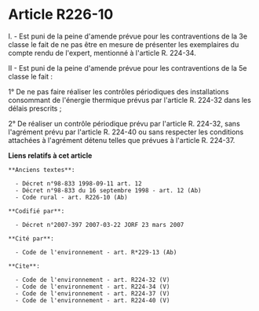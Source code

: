 # Article R226-10

I. - Est puni de la peine d'amende prévue pour les contraventions de la 3e classe le fait de ne pas être en mesure de
présenter les exemplaires du compte rendu de l'expert, mentionné à l'article R. 224-34.

II - Est puni de la peine d'amende prévue pour les contraventions de la 5e classe le fait :

1° De ne pas faire réaliser les contrôles périodiques des installations consommant de l'énergie thermique prévus par
l'article R. 224-32 dans les délais prescrits ;

2° De réaliser un contrôle périodique prévu par l'article R. 224-32, sans l'agrément prévu par l'article R. 224-40 ou sans
respecter les conditions attachées à l'agrément détenu telles que prévues à l'article R. 224-37.

**Liens relatifs à cet article**

	**Anciens textes**:

	  - Décret n°98-833 1998-09-11 art. 12
	  - Décret n°98-833 du 16 septembre 1998 - art. 12 (Ab)
	  - Code rural - art. R226-10 (Ab)

	**Codifié par**:

	  - Décret n°2007-397 2007-03-22 JORF 23 mars 2007

	**Cité par**:

	  - Code de l'environnement - art. R*229-13 (Ab)

	**Cite**:

	  - Code de l'environnement - art. R224-32 (V)
	  - Code de l'environnement - art. R224-34 (V)
	  - Code de l'environnement - art. R224-37 (V)
	  - Code de l'environnement - art. R224-40 (V)
